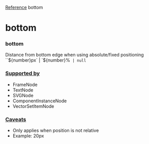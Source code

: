 [Reference](https://www.framer.com/developers/reference)
bottom
# bottom
### bottom
Distance from bottom edge when using absolute/fixed positioning
``${number}px` | `${number}%` | null`
### [Supported by](https://www.framer.com/developers/reference/plugins-traits-bottom#supported-by)
  * FrameNode
  * TextNode
  * SVGNode
  * ComponentInstanceNode
  * VectorSetItemNode


### [Caveats](https://www.framer.com/developers/reference/plugins-traits-bottom#caveats)
  * Only applies when position is not relative
  * Example: 20px


